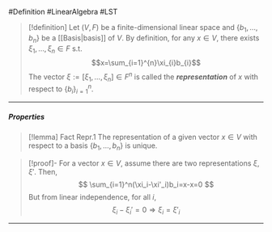 #Definition #LinearAlgebra #LST 

> [!definition]
> Let $(V,F)$ be a finite-dimensional linear space and $\{ b_{1} ,\dots,b_{n}\}$ be a [[Basis|basis]] of $V$. By definition, for any $x\in V$, there exists $\xi_{1},\dots,\xi_{n}\in F$ s.t. $$x=\sum_{i=1}^{n}\xi_{i}b_{i}$$
> The vector $\xi:=[\xi_{1},\dots,\xi_{n}]\in F^n$ is called the ***representation*** of $x$ with respect to $\{ b_{i} \}_{i=1}^n$.

---
##### Properties
> [!lemma] Fact Repr.1
> The representation of a given vector $x\in V$ with respect to a basis $\{ b_{1},\dots,b_{n} \}$ is unique.

>[!proof]-
> For a vector $x\in V$, assume there are two representations $\xi,\xi'$. Then,$$ \sum_{i=1}^n(\xi_i-\xi'_i)b_i=x-x=0 $$
> But from linear independence, for all $i$, $$ \xi_i-\xi_i'=0\Longrightarrow \xi_i=\xi'_i $$

---